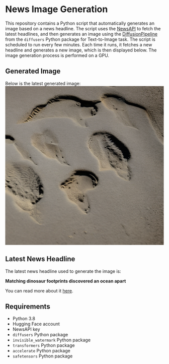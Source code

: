 # News Image Generation
This repository contains a Python script that automatically generates an image based on a news headline. The script uses the [NewsAPI](https://newsapi.org/) to fetch the latest headlines, and then generates an image using the [DiffusionPipeline](https://github.com/huggingface/diffusers) from the `diffusers` Python package for Text-to-Image task.
The script is scheduled to run every few minutes. Each time it runs, it fetches a new headline and generates a new image, which is then displayed below. The image generation process is performed on a GPU.

## Generated Image
Below is the latest generated image:
![Generated Image](image.png)

## Latest News Headline
The latest news headline used to generate the image is:

**Matching dinosaur footprints discovered an ocean apart**

You can read more about it [here](https://news.google.com/rss/articles/CBMiowFBVV95cUxOUVlSbGh6NUVNYlhyUS00TXQ5UW9GeWdfQkVWOWxOLWcwY0d2QnBuSmFWR2c5WENUdGo5UnFOSkJ1YmF5VlZrVUNDN0p5cnR2UHc4dm1Hb3BNMmU3dFZpT3Z3UHBiRWRWZGswVnlWeEhIY2hNWm52ang5LS1tWFpMaldfQ2M0ZXRBcmkyQXdHT0lrQXlmeUgwLUdRY1dpWDdRd2NV?oc=5).

## Requirements
- Python 3.8
- Hugging Face account
- NewsAPI key
- `diffusers` Python package
- `invisible_watermark` Python package
- `transformers` Python package
- `accelerate` Python package
- `safetensors` Python package
